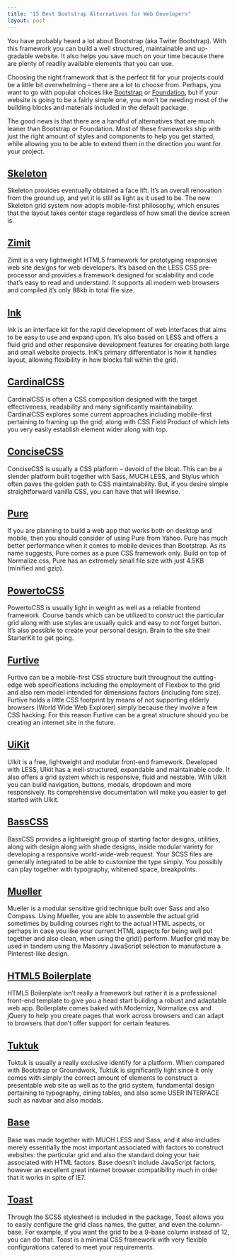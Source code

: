 ```yaml
---
title: "15 Best Bootstrap Alternatives for Web Developers"
layout: post
---
```

You have probably heard a lot about Bootstrap (aka Twiter Bootstrap). With this framework you can build a well structured, maintainable and up-gradable website. It also helps you save much on your time because there are plenty of readily available elements that you can use.

Choosing the right framework that is the perfect fit for your projects could be a little bit overwhelming – there are a lot to choose from. Perhaps, you want to go with popular choices like [Bootstrap](http://getbootstrap.com/) or [Foundation](http://foundation.zurb.com/), but if your website is going to be a fairly simple one, you won’t be needing most of the building blocks and materials included in the default package.

The good news is that there are a handful of alternatives that are much leaner than Bootstrap or Foundation. Most of these frameworks ship with just the right amount of styles and components to help you get started, while allowing you to be able to extend them in the direction you want for your project.

## [Skeleton](http://getskeleton.com/)

Skeleton provides eventually obtained a face lift. It’s an overall renovation from the ground up, and yet it is still as light as it used to be. The new Skeleton grid system now adopts mobile-first philosophy, which ensures that the layout takes center stage regardless of how small the device screen is.

## [Zimit](http://firezenk.github.io/zimit/)

Zimit is a very lightweight HTML5 framework for prototyping responsive web site designs for web developers. It’s based on the LESS CSS pre-processor and provides a framework designed for scalability and code that’s easy to read and understand. It supports all modern web browsers and compiled it’s only 88kb in total file size.

## [Ink](http://ink.sapo.pt/)

Ink is an interface kit for the rapid development of web interfaces that aims to be easy to use and expand upon. It’s also based on LESS and offers a fluid grid and other responsive development features for creating both large and small website projects. InK’s primary differentiator is how it handles layout, allowing flexibility in how blocks fall within the grid.

## [CardinalCSS](http://cardinalcss.com/)

CardinalCSS is often a CSS composition designed with the target effectiveness, readability and many significantly maintainability. CardinalCSS explores some current approaches including mobile-first pertaining to framing up the grid; along with CSS Field Product of which lets you very easily establish element wider along with top.

## [ConciseCSS](http://concisecss.com/)

ConciseCSS is usually a CSS platform – devoid of the bloat. This can be a slender platform built together with Sass, MUCH LESS, and Stylus which often paves the golden path to CSS maintainability. But, if you desire simple straightforward vanilla CSS, you can have that will likewise.

## [Pure](http://purecss.io/)

If you are planning to build a web app that works both on desktop and mobile, then you should consider of using Pure from Yahoo. Pure has much better performance when it comes to mobile devices than Bootstrap. As its name suggests, Pure comes as a pure CSS framework only.  Build on top of Normalize.css, Pure has an extremely small file size with just 4.5KB (minified and gzip).

## [PowertoCSS](http://powertoweb.com/powertocss/)

PowertoCSS is usually light in weight as well as a reliable frontend framework. Course bands which can be utilized to construct the particular grid along with use styles are usually quick and easy to not forget button. It’s also possible to create your personal design. Brain to the site their StarterKit to get going.

## [Furtive](http://furtive.co/)

Furtive can be a mobile-first CSS structure built throughout the cutting-edge web specifications including the employment of Flexbox to the grid and also rem model intended for dimensions factors (including font size). Furtive holds a little CSS footprint by means of not supporting elderly browsers (World Wide Web Explorer) simply because they involve a few CSS hacking. For this reason Furtive can be a great structure should you be creating an internet site in the future.

## [UiKit](http://getuikit.com/)

UIkit is a free, lightweight and modular front-end framework. Developed with LESS, UIkit has a well-structured, expandable and maintainable code. It also offers a grid system which is responsive, fluid and nestable. With UIkit you can build navigation, buttons, modals, dropdown and more responsively. Its comprehensive documentation will make you easier to get started with UIkit.

## [BassCSS](http://www.basscss.com/)

BassCSS provides a lightweight group of starting factor designs, utilities, along with design along with shade designs, inside modular variety for developing a responsive world-wide-web request. Your SCSS files are generally integrated to be able to customize the type simply. You possibly can play together with typography, whitened space, breakpoints.

## [Mueller](http://muellergridsystem.com/)

Mueller is a modular sensitive grid technique built over Sass and also Compass. Using Mueller, you are able to assemble the actual grid sometimes by building courses right to the actual HTML aspects, or perhaps in case you like your current HTML aspects for being well put together and also clean, when using the grid() perform. Mueller grid may be used in tandem using the Masonry JavaScript selection to manufacture a Pinterest-like design.

## [HTML5 Boilerplate](http://html5boilerplate.com/)

HTML5 Boilerplate isn’t really a framework but rather it is a professional front-end template to give you a head start building a robust and adaptable web app. Boilerplate comes baked with Modernizr, Normalize.css and jQuery to help you create pages that work across browsers and can adapt to browsers that don’t offer support for certain features.

## [Tuktuk](http://tuktuk.tapquo.com/)

Tuktuk is usually a really exclusive identify for a platform. When compared with Bootstrap or Groundwork, Tuktuk is significantly light since it only comes with simply the correct amount of elements to construct a presentable web site as well as to the grid system, fundamental design pertaining to typography, dining tables, and also some USER INTERFACE such as navbar and also modals.

## [Base](http://matthewhartman.github.io/base/)

Base was made together with MUCH LESS and Sass, and it also includes merely essentially the most important associated with factors to construct websites: the particular grid and also the standard doing your hair associated with HTML factors. Base doesn’t include JavaScript factors, however an excellent great internet browser compatibility much in order that it works in spite of IE7.

## [Toast](http://daneden.github.io/Toast/)

Through the SCSS stylesheet is included in the package, Toast allows you to easily configure the grid class names, the gutter, and even the column-base. For example, if you want the grid to be a 9-base column instead of 12, you can do that. Toast is a minimal CSS framework with very flexible configurations catered to meet your requirements.